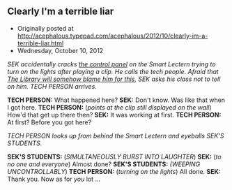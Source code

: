 ## Clearly I'm a terrible liar

 * Originally posted at http://acephalous.typepad.com/acephalous/2012/10/clearly-im-a-terrible-liar.html
 * Wednesday, October 10, 2012



			
_SEK accidentally cracks [the control panel](http://www.classrooms.uci.edu/images/touchpanel.gif) on the Smart
 Lectern trying to turn on the lights after playing a clip. He calls the 
tech people. Afraid that [The Library will somehow blame him for this](http://acephalous.typepad.com/acephalous/2007/10/cashier.html), SEK asks his class not to tell on him. TECH PERSON arrives._

**TECH PERSON:** What happened here?
**SEK:** Don't know. Was like that when I got here.
**TECH PERSON:** (_points at the clip still displayed on the wall_) How'd that get up there then?
**SEK:** It was working at first.
**TECH PERSON:** At first? Before you got here?

_TECH PERSON looks up from behind the Smart Lectern and eyeballs SEK'S STUDENTS._

**SEK'S STUDENTS:** (_SIMULTANEOUSLY BURST INTO LAUGHTER_)
**SEK:** (_to no one and everyone_) Almost done?
**SEK'S STUDENTS:** _(WEEPING UNCONTROLLABLY_)
**TECH PERSON:** (_turning on the lights_) All done.
**SEK:** Thank you. Now as for _you_ lot ...
		

